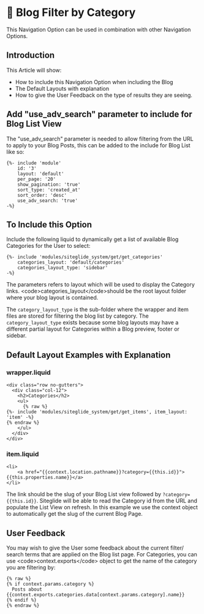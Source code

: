 # 🔹 Blog Filter by Category

This Navigation Option can be used in combination with other Navigation Options.

<!-- ![](https://downloads.intercomcdn.com/i/o/167279170/60d8c5aaf4a5c32ae4069bd1/image.png) -->

## Introduction

This Article will show:

* How to include this Navigation Option when including the Blog
* The Default Layouts with explanation
* How to give the User Feedback on the type of results they are seeing.

## Add "use\_adv\_search" parameter to include for Blog List View

The "use\_adv\_search" parameter is needed to allow filtering from the URL to apply to your Blog Posts, this can be added to the include for Blog List like so:

```liquid
{%- include 'module'
    id: '3'
    layout: 'default'
    per_page: '20'
    show_pagination: 'true'
    sort_type: 'created_at'
    sort_order: 'desc'
    use_adv_search: 'true' 
-%}

```

## To Include this Option

Include the following liquid to dynamically get a list of available Blog Categories for the User to select:

```liquid
{%- include 'modules/siteglide_system/get/get_categories'
    categories_layout: 'default/categories'
    categories_layout_type: 'sidebar' 
-%}

```

The parameters refers to layout which will be used to display the Category links. \<code>categories\_layout\</code>should be the root layout folder where your blog layout is contained.

The `category_layout_type` is the sub-folder where the wrapper and item files are stored for filtering the blog list by category. The `category_layout_type` exists because some blog layouts may have a different partial layout for Categories within a Blog preview, footer or sidebar.

## Default Layout Examples with Explanation

### wrapper.liquid

```liquid
<div class="row no-gutters">
  <div class="col-12">
    <h2>Categories</h2>
    <ul>
      {% raw %}
{%- include 'modules/siteglide_system/get/get_items', item_layout: 'item' -%}
{% endraw %}
    </ul>
  </div>
</div>

```

### item.liquid

```liquid
<li>
    <a href="{{context.location.pathname}}?category={{this.id}}">{{this.properties.name}}</a>
</li>

```

The link should be the slug of your Blog List view followed by `?category={{this.id}}`. Siteglide will be able to read the Category id from the URL and populate the List View on refresh. In this example we use the context object to automatically get the slug of the current Blog Page.

## User Feedback

You may wish to give the User some feedback about the current filter/ search terms that are applied on the Blog list page. For Categories, you can use \<code>context.exports\</code> object to get the name of the category you are filtering by:

```liquid
{% raw %}
{% if context.params.category %}
  Posts about {{context.exports.categories.data[context.params.category].name}}
{% endif %}
{% endraw %}
```
